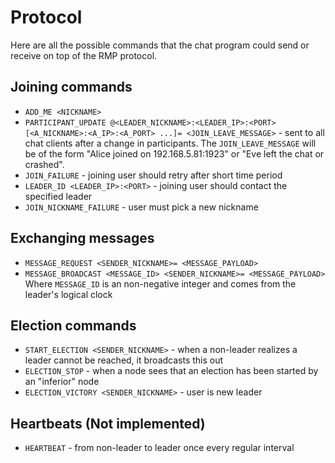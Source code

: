 # Protocol
Here are all the possible commands that the chat program could send or receive on top of the RMP protocol.

## Joining commands
 * `ADD_ME <NICKNAME>`
 * `PARTICIPANT_UPDATE @<LEADER_NICKNAME>:<LEADER_IP>:<PORT> [<A_NICKNAME>:<A_IP>:<A_PORT> ...]= <JOIN_LEAVE_MESSAGE>` - sent to all chat clients after a change in participants. The `JOIN_LEAVE_MESSAGE` will be of the form "Alice joined on 192.168.5.81:1923" or "Eve left the chat or crashed".
 * `JOIN_FAILURE` - joining user should retry after short time period
 * `LEADER_ID <LEADER_IP>:<PORT>` - joining user should contact the specified leader
 * `JOIN_NICKNAME_FAILURE` - user must pick a new nickname

## Exchanging messages
 * `MESSAGE_REQUEST <SENDER_NICKNAME>= <MESSAGE_PAYLOAD>`
 * `MESSAGE_BROADCAST <MESSAGE_ID> <SENDER_NICKNAME>= <MESSAGE_PAYLOAD>` Where `MESSAGE_ID` is an non-negative integer and comes from the leader's logical clock

## Election commands
 * `START_ELECTION <SENDER_NICKNAME>` - when a non-leader realizes a leader cannot be reached, it broadcasts this out
 * `ELECTION_STOP` - when a node sees that an election has been started by an "inferior" node
 * `ELECTION_VICTORY <SENDER_NICKNAME>` - user is new leader

## Heartbeats (Not implemented)
 * `HEARTBEAT` - from non-leader to leader once every regular interval
